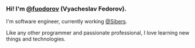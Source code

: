 ### Hi! I'm [**@fuodorov**](https://github.com/fuodorov) (Vyacheslav Fedorov).

I'm software engineer, currently working [@Sibers](https://www.sibers.com). 

Like any other programmer and passionate professional, I love learning new things and technologies. 

<!--
I'm currently a research software engineer at the Budker Institute of Nuclear Physics in Novosibirsk, Russia where I help write code for modelling electron beam in linear induction accelerator LIA-20.

- ⚡ I’m currently studying at ITMO University and at the Yandex School of Data Analytics as a Python developer. 

**fuodorov/fuodorov** is a ✨ _special_ ✨ repository because its `README.md` (this file) appears on your GitHub profile.

Here are some ideas to get you started:

- 🔭 I’m currently working on ...
- 🌱 I’m currently learning ...
- 👯 I’m looking to collaborate on ...
- 🤔 I’m looking for help with ...
- 💬 Ask me about ...
- 📫 How to reach me: ...
- 😄 Pronouns: ...
- ⚡ Fun fact: ...
-->
